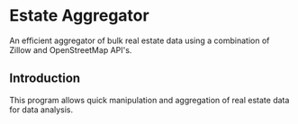 # Estate Aggregator

An efficient aggregator of bulk real estate data using a combination of Zillow and OpenStreetMap API's.

## Introduction

This program allows quick manipulation and aggregation of real estate data for data analysis.
